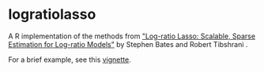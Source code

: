 # logratiolasso

A R implementation of the methods from ["Log-ratio Lasso: Scalable, Sparse Estimation for Log-ratio Models"](https://arxiv.org/abs/1709.01139) by Stephen Bates and Robert Tibshrani .

For a brief example, see this [vignette](http://htmlpreview.github.io/?https://github.com/stephenbates19/logratiolasso/blob/master/doc/simple-example.html).
